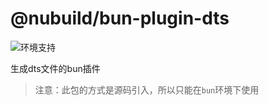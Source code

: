 # @nubuild/bun-plugin-dts

![环境支持](https://img.shields.io/badge/支持环境-Bun-blue)


生成dts文件的bun插件

> 注意：此包的方式是源码引入，所以只能在`bun`环境下使用